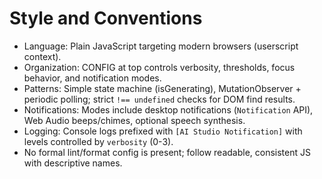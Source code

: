 # Style and Conventions

- Language: Plain JavaScript targeting modern browsers (userscript context).
- Organization: CONFIG at top controls verbosity, thresholds, focus behavior, and notification modes.
- Patterns: Simple state machine (isGenerating), MutationObserver + periodic polling; strict `!== undefined` checks for DOM find results.
- Notifications: Modes include desktop notifications (`Notification` API), Web Audio beeps/chimes, optional speech synthesis.
- Logging: Console logs prefixed with `[AI Studio Notification]` with levels controlled by `verbosity` (0-3).
- No formal lint/format config is present; follow readable, consistent JS with descriptive names.